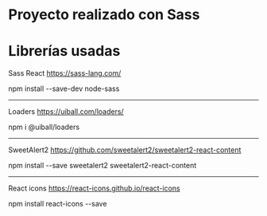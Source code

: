 # Proyecto realizado con Sass

# Librerías usadas

Sass React
https://sass-lang.com/

npm install --save-dev node-sass

---

Loaders
https://uiball.com/loaders/

npm i @uiball/loaders

---

SweetAlert2
https://github.com/sweetalert2/sweetalert2-react-content

npm install --save sweetalert2 sweetalert2-react-content

---

React icons
https://react-icons.github.io/react-icons

npm install react-icons --save
